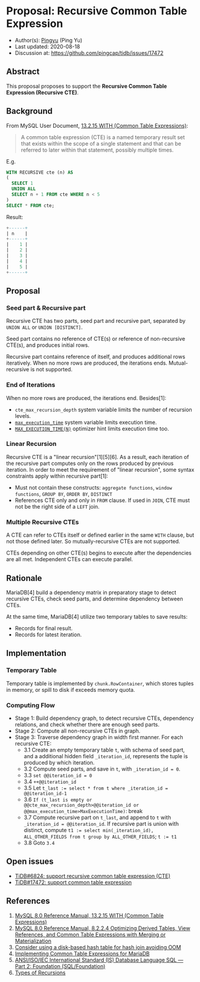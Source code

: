 
# Proposal: Recursive Common Table Expression

- Author(s):     [Pingyu](https://github.com/pingyu) (Ping Yu)
- Last updated:  2020-08-18
- Discussion at: https://github.com/pingcap/tidb/issues/17472


## Abstract

This proposal proposes to support the __Recursive Common Table Expression (Recursive CTE)__.


## Background

From MySQL User Document, [13.2.15 WITH (Common Table Expressions)](https://dev.mysql.com/doc/refman/8.0/en/with.html):
> A common table expression (CTE) is a named temporary result set that exists within the scope of a single statement and that can be referred to later within that statement, possibly multiple times.

E.g.
```sql
WITH RECURSIVE cte (n) AS
(
  SELECT 1
  UNION ALL
  SELECT n + 1 FROM cte WHERE n < 5
)
SELECT * FROM cte;
```

Result:
```sql
+------+
| n    |
+------+
|    1 |
|    2 |
|    3 |
|    4 |
|    5 |
+------+
```

## Proposal

### Seed part & Recursive part
Recursive CTE has two parts, seed part and recursive part, separated by `UNION ALL` or `UNION [DISTINCT]`.

Seed part contains no reference of CTE(s) or reference of non-recursive CTE(s), and produces initial rows.

Recursive part contains reference of itself, and produces additional rows iteratively. When no more rows are produced, the iterations ends. Mutual-recursive is not supported.

### End of Iterations
When no more rows are produced, the iterations end. Besides[1]:
* `cte_max_recursion_depth` system variable limits the number of recursion levels.
* [`max_execution_time`](https://docs.pingcap.com/tidb/dev/system-variables#max_execution_time) system variable limits execution time.
* [`MAX_EXECUTION_TIME(N)`](https://docs.pingcap.com/tidb/dev/optimizer-hints#max_execution_timen) optimizer hint limits execution time too.

### Linear Recursion
Recursive CTE is a "linear recursion"[1][5][6]. As a result, each iteration of the recursive part computes only on the rows produced by previous iteration.
In order to meet the requirement of "linear recursion", some syntax constraints apply within recursive part[1]:

* Must not contain these constructs: `aggregate functions`, `window functions`, `GROUP BY`, `ORDER BY`, `DISTINCT`
* References CTE only and only in `FROM` clause. If used in `JOIN`, CTE must not be the right side of a `LEFT` join.

### Multiple Recursive CTEs
A CTE can refer to CTEs itself or defined earlier in the same `WITH` clause, but not those defined later. So mutually-recursive CTEs are not supported.

CTEs depending on other CTE(s) begins to execute after the dependencies are all met. Independent CTEs can execute parallel.

## Rationale
MariaDB[4] build a dependency matrix in preparatory stage to detect recursive CTEs, check seed parts, and determine dependency between CTEs.

At the same time, MariaDB[4] utilize two temporary tables to save results:
* Records for final result.
* Records for latest iteration.


## Implementation

### Temporary Table
Temporary table is implemented by `chunk.RowContainer`, which stores tuples in memory, or spill to disk if exceeds memory quota.

### Computing Flow
* Stage 1: Build dependency graph, to detect recursive CTEs, dependency relations, and check whether there are enough seed parts.
* Stage 2: Compute all non-recursive CTEs in graph.
* Stage 3: Traverse dependency graph in width first manner. For each recursive CTE:
    - 3.1 Create an empty temporary table `t`, with schema of seed part, and a additional hidden field `_iteration_id`, represents the tuple is produced by which iteration. 
    - 3.2 Compute seed parts, and save in `t`, with `_iteration_id = 0`.
    - 3.3 `set @@iteration_id = 0`
    - 3.4 `++@@iteration_id`
    - 3.5 Let `t_last := select * from t where _iteration_id = @@iteration_id-1`
    - 3.6 `If (t_last is empty or @@cte_max_recursion_depth>@@iteration_id or @@max_execution_time>MaxExecutionTime)`: break
    - 3.7 Compute recursive part on `t_last`, and append to `t` with `_iteration_id = @@iteration_id`. If recursive part is union with distinct, compute `t1 := select min(_iteration_id), ALL_OTHER_FIELDS from t group by ALL_OTHER_FIELDS`; `t := t1`
    - 3.8 Goto `3.4`



## Open issues
* [TiDB#6824: support recursive common table expression (CTE)](https://github.com/pingcap/tidb/issues/6824)
* [TiDB#17472: support common table expression](https://github.com/pingcap/tidb/issues/17472)

## References
1. [MySQL 8.0 Reference Manual, 13.2.15 WITH (Common Table Expressions)](https://dev.mysql.com/doc/refman/8.0/en/with.html)
2. [MySQL 8.0 Reference Manual, 8.2.2.4 Optimizing Derived Tables, View References, and Common Table Expressions with Merging or Materialization](https://dev.mysql.com/doc/refman/8.0/en/derived-table-optimization.html)
3. [Consider using a disk-based hash table for hash join avoiding OOM](https://github.com/pingcap/tidb/issues/11607)
4. [Implementing Common Table Expressions for MariaDB](https://seim-conf.org/media/materials/2017/proceedings/SEIM-2017_Full_Papers.pdf#page=13)
5. [ANSI/ISO/IEC International Standard (IS) Database Language SQL — Part 2: Foundation (SQL/Foundation)](http://web.cecs.pdx.edu/~len/sql1999.pdf)
6. [Types of Recursions](https://www.geeksforgeeks.org/types-of-recursions/)
